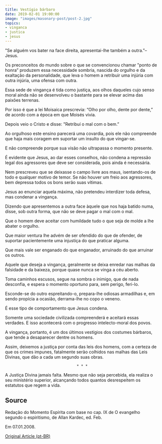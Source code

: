 ```yaml
---
title: Vestígio bárbaro
date: 2019-02-01 19:00:00
image: "images/masonary-post/post-2.jpg"
topics: 
- vinganca
- justica
- jesus
---
```


"Se alguém vos bater na face direita, apresentai-lhe também a outra.”–Jesus.

Os preconceitos do mundo sobre o que se convencionou chamar "ponto de honra”
produzem essa necessidade sombria, nascida do orgulho e da exaltação da
personalidade, que leva o homem a retribuir uma injúria com outra injúria, uma
ofensa com outra.

Essa sede de vingança é tida como justiça, aos olhos daqueles cujo senso moral
ainda não se desenvolveu o bastante para se elevar acima das paixões terrenas.

Por isso é que a lei Moisaica prescrevia: “Olho por olho, dente por dente,” de
acordo com a época em que Moisés vivia.

Depois veio o Cristo e disse: "Retribuí o mal com o bem.”

Ao orgulhoso este ensino parecerá uma covardia, pois ele não compreende que
haja mais coragem em suportar um insulto do que vingar-se.

E não compreende porque sua visão não ultrapassa o momento presente.

É evidente que Jesus, ao dar esses conselhos, não condena a repressão legal dos
agressores que deve ser considerada, pois ainda é necessária.

Nem prescreveu que se deixasse o campo livre aos maus, isentando-os de todo e
qualquer motivo de temor. Se não houver um freio aos agressores, bem depressa
todos os bons serão suas vítimas.

Jesus ao enunciar aquela máxima, não pretendeu interdizer toda defesa, mas
condenar a vingança.

Dizendo que apresentemos a outra face àquele que nos haja batido numa, disse,
sob outra forma, que não se deve pagar o mal com o mal.

Que o homem deve aceitar com humildade tudo o que seja de molde a lhe abater o
orgulho.

Que maior ventura lhe advém de ser ofendido do que de ofender, de suportar
pacientemente uma injustiça do que praticar alguma.

Que mais vale ser enganado do que enganador, arruinado do que arruinar os
outros.

Aquele que deseja a vingança, geralmente se deixa enredar nas malhas da
falsidade e da baixeza, porque quase nunca se vinga a céu aberto.

Toma caminhos escusos, segue na sombra o inimigo, que de nada desconfia, e
espera o momento oportuno para, sem perigo, feri-lo.

Esconde-se do outro espreitando-o, prepara-lhe odiosas armadilhas e, em sendo
propícia a ocasião, derrama-lhe no copo o veneno.

É esse tipo de comportamento que Jesus condena.

Somente uma sociedade civilizada compreenderá e aceitará essas verdades. E isso
acontecerá com o progresso intelecto-moral dos povos.

A vingança, portanto, é um dos últimos vestígios dos costumes bárbaros, que
tende a desaparecer dentre os homens.

Assim, deixemos a justiça por conta das leis dos homens, com a certeza de que
os crimes impunes, fatalmente serão colhidos nas malhas das Leis Divinas, que
dão a cada um segundo suas obras.

                                     * * *

A Justiça Divina jamais falta. Mesmo que não seja percebida, ela realiza o seu
ministério superior, alcançando todos quantos desrespeitem os estatutos que
regem a vida.

## Source
Redação do Momento Espírita com base no cap. IX de O evangelho segundo o
espiritismo, de Allan Kardec, ed. Feb.

Em 07.01.2008.


[Original Article (pt-BR)](http://momento.com.br/pt/ler_texto.php?id=1722)
